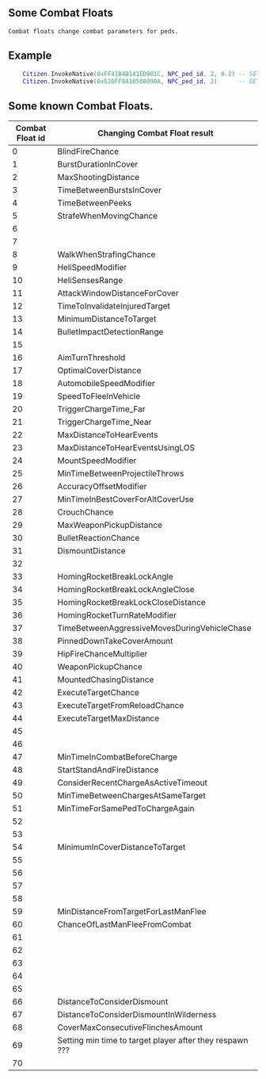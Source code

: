 ## Some Combat Floats

	Combat floats change combat parameters for peds.

## Example

```lua
	Citizen.InvokeNative(0xFF41B4B141ED981C, NPC_ped_id, 2, 0.2) -- SET_COMBAT_FLOAT MaxShootingDistance  (as result NPC cant shoot, if target further, then 20 centimeters).
	Citizen.InvokeNative(0x52DFF8A10508090A, NPC_ped_id, 2) 	 -- GET_COMBAT_FLOAT Check current float of MaxShootingDistance for ped.
```

<h2>Some known Combat Floats.</h2>

Combat Float id | Changing Combat Float result
----------- | --------------------------
0 | BlindFireChance
1 | BurstDurationInCover
2 | MaxShootingDistance
3 | TimeBetweenBurstsInCover
4 | TimeBetweenPeeks
5 | StrafeWhenMovingChance
6 |
7 |
8 | WalkWhenStrafingChance
9 | HeliSpeedModifier
10 | HeliSensesRange
11 | AttackWindowDistanceForCover
12 | TimeToInvalidateInjuredTarget
13 | MinimumDistanceToTarget
14 | BulletImpactDetectionRange
15 |
16 | AimTurnThreshold
17 | OptimalCoverDistance
18 | AutomobileSpeedModifier
19 | SpeedToFleeInVehicle
20 | TriggerChargeTime_Far
21 | TriggerChargeTime_Near
22 | MaxDistanceToHearEvents
23 | MaxDistanceToHearEventsUsingLOS
24 | MountSpeedModifier
25 | MinTimeBetweenProjectileThrows
26 | AccuracyOffsetModifier
27 | MinTimeInBestCoverForAltCoverUse
28 | CrouchChance
29 | MaxWeaponPickupDistance
30 | BulletReactionChance
31 | DismountDistance
32 |
33 | HomingRocketBreakLockAngle
34 | HomingRocketBreakLockAngleClose
35 | HomingRocketBreakLockCloseDistance
36 | HomingRocketTurnRateModifier
37 | TimeBetweenAggressiveMovesDuringVehicleChase
38 | PinnedDownTakeCoverAmount
39 | HipFireChanceMultiplier
40 | WeaponPickupChance
41 | MountedChasingDistance
42 | ExecuteTargetChance
43 | ExecuteTargetFromReloadChance
44 | ExecuteTargetMaxDistance
45 |
46 |
47 | MinTimeInCombatBeforeCharge
48 | StartStandAndFireDistance
49 | ConsiderRecentChargeAsActiveTimeout
50 | MinTimeBetweenChargesAtSameTarget
51 | MinTimeForSamePedToChargeAgain
52 |
53 |
54 | MinimumInCoverDistanceToTarget
55 |
56 |
57 |
58 |
59 | MinDistanceFromTargetForLastManFlee
60 | ChanceOfLastManFleeFromCombat
61 |
62 |
63 |
64 |
65 |
66 | DistanceToConsiderDismount
67 | DistanceToConsiderDismountInWilderness
68 | CoverMaxConsecutiveFlinchesAmount
69 | Setting min time to target player after they respawn ???
70 |
